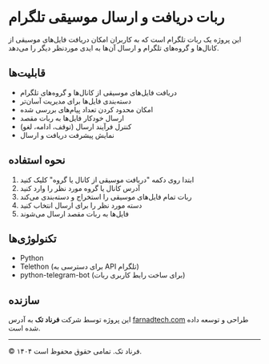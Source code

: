 # ربات دریافت و ارسال موسیقی تلگرام

این پروژه یک ربات تلگرام است که به کاربران امکان دریافت فایل‌های موسیقی از کانال‌ها و گروه‌های تلگرام و ارسال آن‌ها به ایدی موردنظر دیگر را می‌دهد.


## قابلیت‌ها

- دریافت فایل‌های موسیقی از کانال‌ها و گروه‌های تلگرام
- دسته‌بندی فایل‌ها برای مدیریت آسان‌تر
- امکان محدود کردن تعداد پیام‌های بررسی شده
- ارسال خودکار فایل‌ها به ربات مقصد
- کنترل فرآیند ارسال (توقف، ادامه، لغو)
- نمایش پیشرفت دریافت و ارسال

## نحوه استفاده

1. ابتدا روی دکمه "دریافت موسیقی از کانال یا گروه" کلیک کنید
2. آدرس کانال یا گروه مورد نظر را وارد کنید
3. ربات تمام فایل‌های موسیقی را استخراج و دسته‌بندی می‌کند
4. دسته مورد نظر را برای ارسال انتخاب کنید
5. فایل‌ها به ربات مقصد ارسال می‌شوند

## تکنولوژی‌ها

- Python
- Telethon (برای دسترسی به API تلگرام)
- python-telegram-bot (برای ساخت رابط کاربری ربات)

## سازنده

این پروژه توسط شرکت **فرناد تک** به آدرس [farnadtech.com](https://farnadtech.com) طراحی و توسعه داده شده است.

---

© ۱۴۰۴ فرناد تک. تمامی حقوق محفوظ است. 

